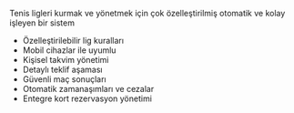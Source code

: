 Tenis ligleri kurmak ve yönetmek için çok özelleştirilmiş otomatik ve kolay işleyen bir sistem
* Özelleştirilebilir lig kuralları
* Mobil cihazlar ile uyumlu
* Kişisel takvim yönetimi
* Detaylı teklif aşaması
* Güvenli maç sonuçları
* Otomatik zamanaşımları ve cezalar
* Entegre kort rezervasyon yönetimi